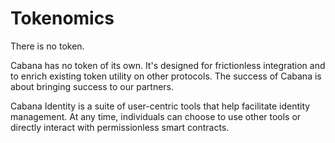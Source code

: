 # Tokenomics

There is no token.

Cabana has no token of its own. It's designed for frictionless integration and to enrich existing token utility on other protocols.  The success of Cabana is about bringing success to our partners.

[//]: # (Identity is about people, not tokens. We believe once a token is introduced, it becomes a step toward vendor and ecosystem lock in. This fails to support the user-centric methodology. Individuals should be able to use their own identity tools and be free to move between systems without friction.)

Cabana Identity is a suite of user-centric tools that help facilitate identity management. At any time, individuals can choose to use other tools or directly interact with permissionless smart contracts. 